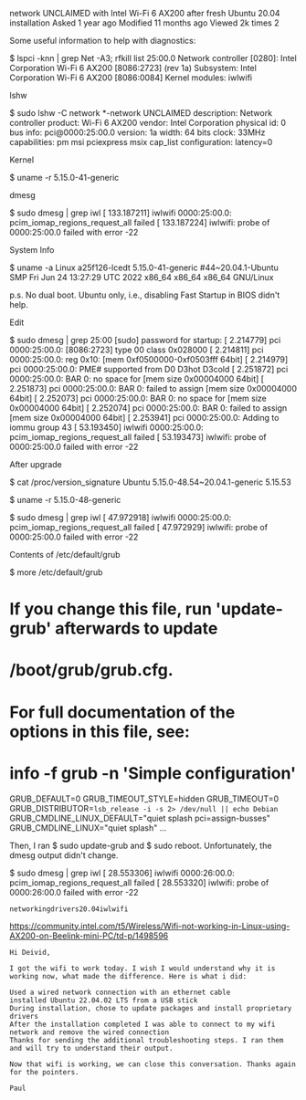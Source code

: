 network UNCLAIMED with Intel Wi-Fi 6 AX200 after fresh Ubuntu 20.04 installation
Asked 1 year ago
Modified 11 months ago
Viewed 2k times
2

Some useful information to help with diagnostics:

$ lspci -knn | grep Net -A3; rfkill list
25:00.0 Network controller [0280]: Intel Corporation Wi-Fi 6 AX200 [8086:2723] (rev 1a)
    Subsystem: Intel Corporation Wi-Fi 6 AX200 [8086:0084]
    Kernel modules: iwlwifi

lshw

$ sudo lshw -C network
  *-network UNCLAIMED
       description: Network controller
       product: Wi-Fi 6 AX200
       vendor: Intel Corporation
       physical id: 0
       bus info: pci@0000:25:00.0
       version: 1a
       width: 64 bits
       clock: 33MHz
       capabilities: pm msi pciexpress msix cap_list
       configuration: latency=0

Kernel

$ uname -r
5.15.0-41-generic

dmesg

$ sudo dmesg | grep iwl
[  133.187211] iwlwifi 0000:25:00.0: pcim_iomap_regions_request_all failed
[  133.187224] iwlwifi: probe of 0000:25:00.0 failed with error -22

System Info

$ uname -a
Linux a25f126-lcedt 5.15.0-41-generic #44~20.04.1-Ubuntu SMP Fri Jun 24 13:27:29 UTC 2022 x86_64 x86_64 x86_64 GNU/Linux

p.s. No dual boot. Ubuntu only, i.e., disabling Fast Startup in BIOS didn't help.

Edit

$ sudo dmesg | grep 25:00
[sudo] password for startup: 
[    2.214779] pci 0000:25:00.0: [8086:2723] type 00 class 0x028000
[    2.214811] pci 0000:25:00.0: reg 0x10: [mem 0xf0500000-0xf0503fff 64bit]
[    2.214979] pci 0000:25:00.0: PME# supported from D0 D3hot D3cold
[    2.251872] pci 0000:25:00.0: BAR 0: no space for [mem size 0x00004000 64bit]
[    2.251873] pci 0000:25:00.0: BAR 0: failed to assign [mem size 0x00004000 64bit]
[    2.252073] pci 0000:25:00.0: BAR 0: no space for [mem size 0x00004000 64bit]
[    2.252074] pci 0000:25:00.0: BAR 0: failed to assign [mem size 0x00004000 64bit]
[    2.253941] pci 0000:25:00.0: Adding to iommu group 43
[   53.193450] iwlwifi 0000:25:00.0: pcim_iomap_regions_request_all failed
[   53.193473] iwlwifi: probe of 0000:25:00.0 failed with error -22

After upgrade

$ cat /proc/version_signature
Ubuntu 5.15.0-48.54~20.04.1-generic 5.15.53

$ uname -r
5.15.0-48-generic

$ sudo dmesg | grep iwl
[   47.972918] iwlwifi 0000:25:00.0: pcim_iomap_regions_request_all failed
[   47.972929] iwlwifi: probe of 0000:25:00.0 failed with error -22

Contents of /etc/default/grub

$ more /etc/default/grub
# If you change this file, run 'update-grub' afterwards to update
# /boot/grub/grub.cfg.
# For full documentation of the options in this file, see:
#   info -f grub -n 'Simple configuration'

GRUB_DEFAULT=0
GRUB_TIMEOUT_STYLE=hidden
GRUB_TIMEOUT=0
GRUB_DISTRIBUTOR=`lsb_release -i -s 2> /dev/null || echo Debian`
GRUB_CMDLINE_LINUX_DEFAULT="quiet splash pci=assign-busses"
GRUB_CMDLINE_LINUX="quiet splash"
...

Then, I ran $ sudo update-grub and $ sudo reboot. Unfortunately, the dmesg output didn't change.

$ sudo dmesg | grep iwl
[   28.553306] iwlwifi 0000:26:00.0: pcim_iomap_regions_request_all failed
[   28.553320] iwlwifi: probe of 0000:26:00.0 failed with error -22

    networkingdrivers20.04iwlwifi


https://community.intel.com/t5/Wireless/Wifi-not-working-in-Linux-using-AX200-on-Beelink-mini-PC/td-p/1498596



```
Hi Deivid,

I got the wifi to work today. I wish I would understand why it is working now, what made the difference. Here is what i did:

Used a wired network connection with an ethernet cable
installed Ubuntu 22.04.02 LTS from a USB stick
During installation, chose to update packages and install proprietary drivers
After the installation completed I was able to connect to my wifi network and remove the wired connection
Thanks for sending the additional troubleshooting steps. I ran them and will try to understand their output.

Now that wifi is working, we can close this conversation. Thanks again for the pointers.

Paul
```
